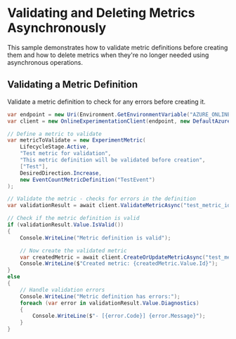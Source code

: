 # Validating and Deleting Metrics Asynchronously

This sample demonstrates how to validate metric definitions before creating them and how to delete metrics when they're no longer needed using asynchronous operations.

## Validating a Metric Definition

Validate a metric definition to check for any errors before creating it.

```C# Snippet:OnlineExperimentation_ValidateMetricAsync
var endpoint = new Uri(Environment.GetEnvironmentVariable("AZURE_ONLINEEXPERIMENTATION_ENDPOINT"));
var client = new OnlineExperimentationClient(endpoint, new DefaultAzureCredential());

// Define a metric to validate
var metricToValidate = new ExperimentMetric(
    LifecycleStage.Active,
    "Test metric for validation",
    "This metric definition will be validated before creation",
    ["Test"],
    DesiredDirection.Increase,
    new EventCountMetricDefinition("TestEvent")
);

// Validate the metric - checks for errors in the definition
var validationResult = await client.ValidateMetricAsync("test_metric_id", metricToValidate);

// Check if the metric definition is valid
if (validationResult.Value.IsValid())
{
    Console.WriteLine("Metric definition is valid");

    // Now create the validated metric
    var createdMetric = await client.CreateOrUpdateMetricAsync("test_metric_id", metricToValidate);
    Console.WriteLine($"Created metric: {createdMetric.Value.Id}");
}
else
{
    // Handle validation errors
    Console.WriteLine("Metric definition has errors:");
    foreach (var error in validationResult.Value.Diagnostics)
    {
        Console.WriteLine($"- [{error.Code}] {error.Message}");
    }
}
```
